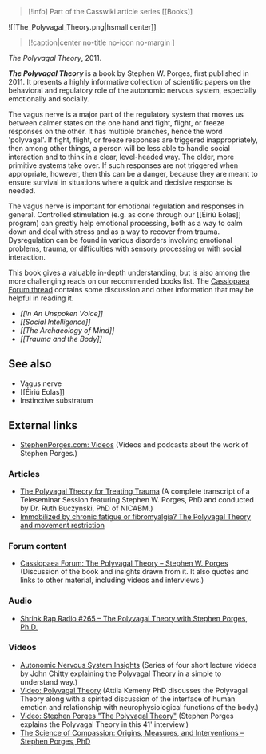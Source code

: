> [!info] Part of the Casswiki article series [[Books]]

![[The_Polyvagal_Theory.png|hsmall center]]
> [!caption|center no-title no-icon no-margin ]
> 
_The Polyvagal Theory_, 2011.

_**The Polyvagal Theory**_ is a book by Stephen W. Porges, first published in 2011. It presents a highly informative collection of scientific papers on the behavioral and regulatory role of the autonomic nervous system, especially emotionally and socially.

The vagus nerve is a major part of the regulatory system that moves us between calmer states on the one hand and fight, flight, or freeze responses on the other. It has multiple branches, hence the word 'polyvagal'. If fight, flight, or freeze responses are triggered inappropriately, then among other things, a person will be less able to handle social interaction and to think in a clear, level-headed way. The older, more primitive systems take over. If such responses are not triggered when appropriate, however, then this can be a danger, because they are meant to ensure survival in situations where a quick and decisive response is needed.

The vagus nerve is important for emotional regulation and responses in general. Controlled stimulation (e.g. as done through our [[Éiriú Eolas]] program) can greatly help emotional processing, both as a way to calm down and deal with stress and as a way to recover from trauma. Dysregulation can be found in various disorders involving emotional problems, trauma, or difficulties with sensory processing or with social interaction.

This book gives a valuable in-depth understanding, but is also among the more challenging reads on our recommended books list. The [Cassiopaea Forum thread](https://cassiopaea.org/forum/index.php/topic,23603.0.html) contains some discussion and other information that may be helpful in reading it.

*   _[[In An Unspoken Voice]]_
*   _[[Social Intelligence]]_
*   _[[The Archaeology of Mind]]_
*   _[[Trauma and the Body]]_

See also
--------

*   Vagus nerve
*   [[Éiriú Eolas]]
*   Instinctive substratum

External links
--------------

*   [StephenPorges.com: Videos](http://stephenporges.com/index.php/videos) (Videos and podcasts about the work of Stephen Porges.)

### Articles

*   [The Polyvagal Theory for Treating Trauma](http://stephenporges.com/images/stephen%20porges%20interview%20nicabm.pdf) (A complete transcript of a Teleseminar Session featuring Stephen W. Porges, PhD and conducted by Dr. Ruth Buczynski, PhD of NICABM.)
*   [Immobilized by chronic fatigue or fibromyalgia? The Polyvagal Theory and movement restriction](http://www.sott.net/article/271303-Immobilized-by-chronic-fatigue-or-fibromyalgia-The-Polyvagal-Theory-and-movement-restriction)

### Forum content

*   [Cassiopaea Forum: The Polyvagal Theory – Stephen W. Porges](https://cassiopaea.org/forum/index.php/topic,23603.0.html) (Discussion of the book and insights drawn from it. It also quotes and links to other material, including videos and interviews.)

### Audio

*   [Shrink Rap Radio #265 – The Polyvagal Theory with Stephen Porges, Ph.D.](http://shrinkrapradio.com/265-the-polyvagal-theory-with-stephen-porges-ph-d/)

### Videos

*   [Autonomic Nervous System Insights](http://www.youtube.com/watch?v=K_E7MHn00Tc) (Series of four short lecture videos by John Chitty explaining the Polyvagal Theory in a simple to understand way.)
*   [Video: Polyvagal Theory](http://youtu.be/Mb1FTs8j_sY) (Attila Kemeny PhD discusses the Polyvagal Theory along with a spirited discussion of the interface of human emotion and relationship with neurophysiological functions of the body.)
*   [Video: Stephen Porges "The Polyvagal Theory"](http://youtu.be/8tz146HQotY) (Stephen Porges explains the Polyvagal Theory in this 41' interview.)
*   [The Science of Compassion: Origins, Measures, and Interventions – Stephen Porges, PhD](http://www.sott.net/article/264131-Origins-and-conceptual-models-of-compassion)